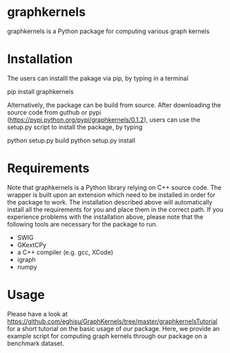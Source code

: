 

# graphkernels 

graphkernels is a Python package for computing various graph kernels

# Installation

The users can installl the pakage via pip, by typing in a terminal

pip install graphkernels 

Alternatively, the package can be build from source. After downloading the source code from guthub or pypi (https://pypi.python.org/pypi/graphkernels/0.1.2), users can use the setup.py script to install the package, by typing

python setup.py build
python setup.py install 

# Requirements

Note that graphkernels is a Python library relying on C++ source code. The wrapper is built upon an extension  which need to be installed in order for the package to work. The installation described above will automatically install all the requirements for you and place them in the correct path. If you experience problems with the installation above, please note that the following tools are necessary for the package to run. 

- SWIG
- GKextCPy
- a C++ compiler (e.g. gcc, XCode)
- igraph
- numpy

# Usage

Please have a look at https://github.com/eghisu/GraphKernels/tree/master/graphkernelsTutorial for a short tutorial on the basic usage of our package. Here, we provide an example script for computing graph kernels through our package on a benchmark dataset. 
